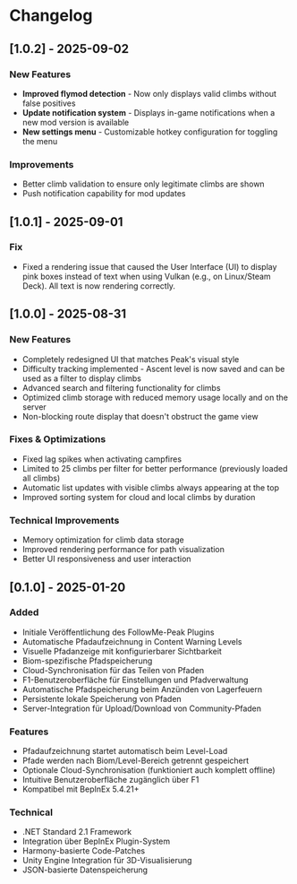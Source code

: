 # Changelog

## [1.0.2] - 2025-09-02

### New Features
- **Improved flymod detection** - Now only displays valid climbs without false positives
- **Update notification system** - Displays in-game notifications when a new mod version is available
- **New settings menu** - Customizable hotkey configuration for toggling the menu

### Improvements
- Better climb validation to ensure only legitimate climbs are shown
- Push notification capability for mod updates

## [1.0.1] - 2025-09-01

### Fix
- Fixed a rendering issue that caused the User Interface (UI) to display pink boxes instead of text when using Vulkan (e.g., on Linux/Steam Deck). All text is now rendering correctly.

## [1.0.0] - 2025-08-31

### New Features
- Completely redesigned UI that matches Peak's visual style
- Difficulty tracking implemented - Ascent level is now saved and can be used as a filter to display climbs
- Advanced search and filtering functionality for climbs
- Optimized climb storage with reduced memory usage locally and on the server
- Non-blocking route display that doesn't obstruct the game view

### Fixes & Optimizations
- Fixed lag spikes when activating campfires
- Limited to 25 climbs per filter for better performance (previously loaded all climbs)
- Automatic list updates with visible climbs always appearing at the top
- Improved sorting system for cloud and local climbs by duration

### Technical Improvements
- Memory optimization for climb data storage
- Improved rendering performance for path visualization
- Better UI responsiveness and user interaction

## [0.1.0] - 2025-01-20

### Added
- Initiale Veröffentlichung des FollowMe-Peak Plugins
- Automatische Pfadaufzeichnung in Content Warning Levels
- Visuelle Pfadanzeige mit konfigurierbarer Sichtbarkeit
- Biom-spezifische Pfadspeicherung
- Cloud-Synchronisation für das Teilen von Pfaden
- F1-Benutzeroberfläche für Einstellungen und Pfadverwaltung
- Automatische Pfadspeicherung beim Anzünden von Lagerfeuern
- Persistente lokale Speicherung von Pfaden
- Server-Integration für Upload/Download von Community-Pfaden

### Features
- Pfadaufzeichnung startet automatisch beim Level-Load
- Pfade werden nach Biom/Level-Bereich getrennt gespeichert
- Optionale Cloud-Synchronisation (funktioniert auch komplett offline)
- Intuitive Benutzeroberfläche zugänglich über F1
- Kompatibel mit BepInEx 5.4.21+

### Technical
- .NET Standard 2.1 Framework
- Integration über BepInEx Plugin-System
- Harmony-basierte Code-Patches
- Unity Engine Integration für 3D-Visualisierung
- JSON-basierte Datenspeicherung